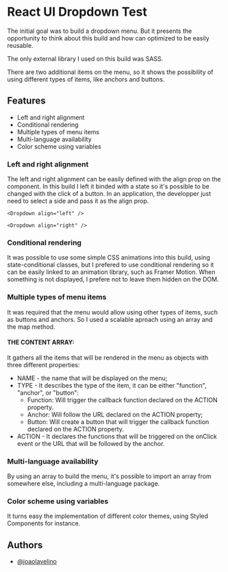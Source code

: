# React UI Dropdown Test

The initial goal was to build a dropdown menu. But it presents the opportunity to think about this build and how can optimized to be easily reusable.

The only external library I used on this build was SASS.

There are two additional items on the menu, so it shows the possibility of using different types of items, like anchors and buttons.

## Features

- Left and right alignment
- Conditional rendering
- Multiple types of menu items
- Multi-language availability
- Color scheme using variables

### Left and right alignment

The left and right alignment can be easily defined with the align prop on the component. In this build I left it binded with a state so it's possible to be changed with the click of a button.
In an application, the developper just need to select a side and pass it as the align prop.

`<Dropdown align="left" />`

`<Dropdown align="right" />`

### Conditional rendering

It was possible to use some simple CSS animations into this build, using state-conditional classes, but I prefered to use conditional rendering so it can be easily linked to an animation library, such as Framer Motion.
When something is not displayed, I prefere not to leave them hidden on the DOM.

### Multiple types of menu items

It was required that the menu would allow using other types of items, such as buttons and anchors. So I used a scalable aproach using an array and the map method.

#### THE CONTENT ARRAY:

It gathers all the items that will be rendered in the menu as objects with three different properties:

- NAME - the name that will be displayed on the menu;
- TYPE - It describes the type of the item, it can be either "function", "anchor", or "button":
  - Function: Will trigger the callback function declared on the ACTION property.
  - Anchor: Will follow the URL declared on the ACTION property;
  - Button: Will create a button that will trigger the callback function declared on the ACTION property.
- ACTION - It declares the functions that will be triggered on the onClick event or the URL that will be followed by the anchor.

### Multi-language availability

By using an array to build the menu, it's possible to import an array from somewhere else, including a multi-language package.

### Color scheme using variables

It turns easy the implementation of different color themes, using Styled Components for instance.

## Authors

- [@joaolavelino](https://www.github.com/joaolavelino)
